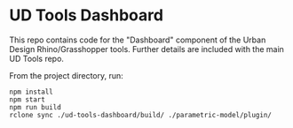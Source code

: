 # UD Tools Dashboard

This repo contains code for the "Dashboard" component of the Urban Design Rhino/Grasshopper tools. Further details are included with the main UD Tools repo.

From the project directory, run:  

`npm install`  
`npm start`  
`npm run build`  
`rclone sync ./ud-tools-dashboard/build/ ./parametric-model/plugin/`